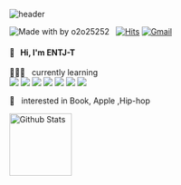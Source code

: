 
![header](https://capsule-render.vercel.app/api?type=soft&color=auto&height=150&section=header&text=HeeChanLim&fontSize=70&animation=twinkling)

![Made with by o2o25252](https://img.shields.io/badge/Made%20with%20%E2%9D%A4%EF%B8%8Fby-%20o2o25252%20-blue) &nbsp;
[![Hits](https://hits.seeyoufarm.com/api/count/incr/badge.svg?url=https%3A%2F%2Fgithub.com%2Fo2o25252%2Fhit-counter&count_bg=%23195BD3&title_bg=%23555555&icon=&icon_color=%23E7E7E7&title=hits&edge_flat=false)](https://hits.seeyoufarm.com)
[![Gmail](https://img.shields.io/badge/%20-Send%20Mail-black?color=14171A&labelColor=ef5350&logo=gmail&logoColor=ffffff)](mailto:pen9508901@gmail.com?subject=From%20GitHub&body=Hi,%20pen9508901@gmail.com.%20Found%20you%20from%20GitHub.) &nbsp;




#### 🙌  &nbsp; Hi, I'm ENTJ-T



 👨🏻‍💻  &nbsp; currently learning  
 <img src="https://img.shields.io/badge/Javascript-ffb13b?style=flat-square&logo=javascript&logoColor=white"/>
 <img src="https://img.shields.io/badge/css-1572B6?style=flat-square&logo=css3&logoColor=white"/> 
<img src="https://img.shields.io/badge/Python-3766AB?style=flat-square&logo=Python&logoColor=white"/>
<img src="https://img.shields.io/badge/aws-333664?style=flat-square&logo=amazon-aws&logoColor=white"/>
<img src="https://img.shields.io/badge/Mysql-E6B91E?style=flat-square&logo=MySql&logoColor=white"/>
<img src="https://img.shields.io/badge/typescript-blue?style=flat-square&logo=Typescript&logoColor=white"/> 
 <img src="https://img.shields.io/badge/React-blue?style=flat-square&logo=React&logoColor=white"/> 
  
 👀 &nbsp; interested in  Book, Apple ,Hip-hop 




  <img height="110" align="left" alt="Github Stats" src="https://github-readme-stats.vercel.app/api?username=o2o25252&hide_title=true&hide=contribs&show_icons=true&count_private=true&include_all_commits=true&theme=algolia">
 


